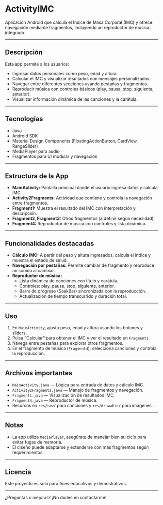 # ActivityIMC

Aplicación Android que calcula el Índice de Masa Corporal (IMC) y ofrece navegación mediante fragmentos, incluyendo un reproductor de música integrado.

---

## Descripción

Esta app permite a los usuarios:

- Ingresar datos personales como peso, edad y altura.
- Calcular el IMC y visualizar resultados con mensajes personalizados.
- Navegar entre diferentes secciones usando pestañas y fragmentos.
- Reproducir música con controles básicos (play, pausa, stop, siguiente, anterior).
- Visualizar información dinámica de las canciones y la carátula.

---

## Tecnologías

- Java
- Android SDK
- Material Design Components (FloatingActionButton, CardView, RangeSlider)
- MediaPlayer para audio
- Fragmentos para UI modular y navegación

---

## Estructura de la App

- **MainActivity:** Pantalla principal donde el usuario ingresa datos y calcula IMC.
- **Activity2Fragments:** Actividad que contiene y controla la navegación entre fragmentos.
- **Fragment1:** Muestra el resultado del IMC con interpretación y descripción.
- **Fragment2, Fragment3:** Otros fragmentos (a definir según necesidad).
- **Fragment4:** Reproductor de música con controles y lista dinámica.

---

## Funcionalidades destacadas

- **Cálculo IMC:** A partir del peso y altura ingresados, calcula el índice y muestra el estado de salud.
- **Navegación por pestañas:** Permite cambiar de fragmento y reproduce un sonido al cambiar.
- **Reproductor de música:**
  - Lista dinámica de canciones con título y carátula.
  - Controles: play, pause, stop, siguiente, anterior.
  - Barra de progreso (SeekBar) sincronizada con la reproducción.
  - Actualización de tiempo transcurrido y duración total.

---

## Uso

1. En `MainActivity`, ajusta peso, edad y altura usando los botones y sliders.
2. Pulsa "Calcular" para obtener el IMC y ver el resultado en `Fragment1`.
3. Navega entre pestañas para explorar otros fragmentos.
4. En el fragmento de música (`Fragment4`), selecciona canciones y controla la reproducción.

---

## Archivos importantes

- `MainActivity.java` — Lógica para entrada de datos y cálculo IMC.
- `Activity2Fragments.java` — Manejo de fragmentos y navegación.
- `Fragment1.java` — Visualización de resultados IMC.
- `Fragment4.java` — Reproductor de música.
- Recursos en `res/raw/` para canciones y `res/drawable/` para imágenes.

---

## Notas

- La app utiliza `MediaPlayer`, asegúrate de manejar bien su ciclo para evitar fugas de memoria.
- El diseño puede adaptarse y extenderse con más fragmentos según requerimientos.

---

## Licencia

Este proyecto es solo para fines educativos y demostrativos.

---

¿Preguntas o mejoras? ¡No dudes en contactarme!
